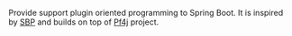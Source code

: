 Provide support plugin oriented programming to Spring Boot. It is inspired by [SBP](https://github.com/hank-cp/sbp) and builds on top of [Pf4j](https://github.com/pf4j/pf4j) project.